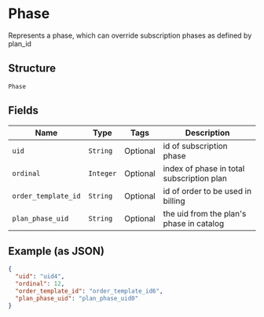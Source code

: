 
# Phase

Represents a phase, which can override subscription phases as defined by plan_id

## Structure

`Phase`

## Fields

| Name | Type | Tags | Description |
|  --- | --- | --- | --- |
| `uid` | `String` | Optional | id of subscription phase |
| `ordinal` | `Integer` | Optional | index of phase in total subscription plan |
| `order_template_id` | `String` | Optional | id of order to be used in billing |
| `plan_phase_uid` | `String` | Optional | the uid from the plan's phase in catalog |

## Example (as JSON)

```json
{
  "uid": "uid4",
  "ordinal": 12,
  "order_template_id": "order_template_id6",
  "plan_phase_uid": "plan_phase_uid0"
}
```

